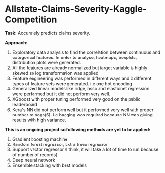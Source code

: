 # Allstate-Claims-Severity-Kaggle-Competition

**Task:** Accurately predicts claims severity.

**Approach:**

1. Exploratory data analysis to find the correlation between continuous and categorical features. In order to analyse, heatmaps, boxplots, distribution plots were generated.
2. All the features are already normalized but target variable is highly skewed so log transformation was applied.
3. Feature engineering was performed in different ways and 3 different types of feature sets were generated. i.e one hot encoding
4. Generalized linear models like ridge,lasso and elasticnet regression were performed but it did not perform very well.
5. XGboost with proper tuning performed very good on the public leaderboard
6. Kera's NN did not perform well but it performed very well with proper number of bags(5). i.e bagging was required because NN was giving results with high variance.

**This is an ongoing project so following methods are yet to be applied:**

1. Gradient boosting machine
2. Random forest regressor, Extra trees regressor
3. Support vector regressor (I think, it will take a lot of time to run because of number of records)
4. Deep neural network
5. Ensemble stacking with best models
